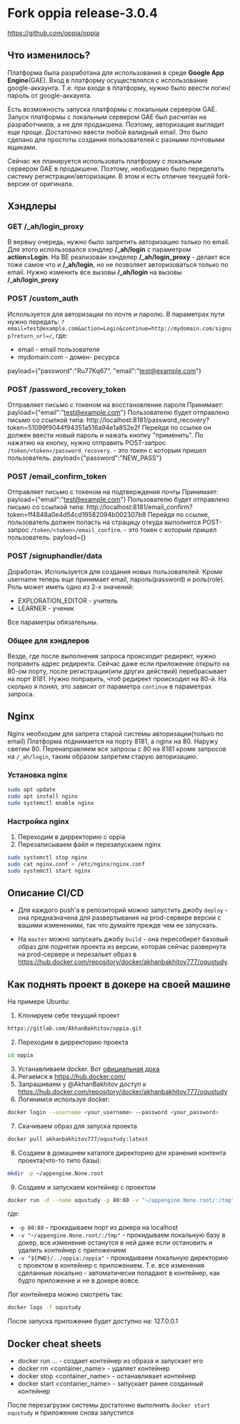 # Fork oppia release-3.0.4
https://github.com/oppia/oppia

## Что изменилось?

Платформа была разработана для использования в среде **Google App Engine**(GAE). Вход в платформу осуществлялся с 
использование google-аккаунта. Т.е. при входе в платформу, нужно было ввести логин/пароль от google-аккаунта.

Есть возможность запуска платформы с локальным сервером GAE.
Запуск платформы с локальным сервером GAE был расчитан на разработчиков, а не для продакшена. Поэтому, авторизация
выглядит еще проще. Достаточно ввести любой валидный email. Это было сделано для простоты создания пользователей с разными почтовыми ящиками.

Сейчас же планируется использовать платформу с локальным сервером GAE в продакшене. Поэтому, необходимо было переделать
систему регистрации/авторизации. В этом и есть отличие текущей fork-версии от оригинала.

## Хэндлеры

### GET /_ah/login_proxy

В вервыу очередь, нужно было запретить авторизацию только по email. Для этого использовался хэндлер **/_ah/login** c параметром **action=Login**.
На BE реализован хэнделер **/_ah/login_proxy** - делает все тоже самое что и **/_ah/login**, но не позволяет авторизоваться только по email.
Нужно изменить все вызовы **/_ah/login** на вызовы **/_ah/login_proxy**

### POST /custom_auth

Используется для авторизации по почте и паролю.
В параметрах пути нужно передать: `?email=test@example.com&action=Login&continue=http://mydomain.com/signup?return_url=/`, где:
- email - email пользователя
- mydomain.com - домен- ресурса

payload={"password":"Ru77Kq67", "email":"test@example.com"}

### POST /password_recovery_token

Отправляет письмо с токеном на восстановление пароля 
Принимает:
payload={"email":"test@example.com"}
Пользователю будет отправлено письмо со ссылкой типа: http://localhost:8181/password_recovery?token=51099f9044f94351a516a94e1a852e2f
Перейдя по ссылке он должен ввести новый пароль и нажать кнопку "применить". По нажатию на кнопку, нужно отправить
POST-запрос `/token/<token>/password_recovery`. <token> - это токен с которым пришел пользователь. payload={"password":"NEW_PASS"}

### POST /email_confirm_token

Отправляет письмо с токеном на подтверждения почты
Принимает:
payload={"email":"test@example.com"}
Пользователю будет отправлено письмо со ссылкой типа: http://localhost:8181/email_confirm?token=ff4848a0e4d54cd19582094b002307b8
Перейдя по ссылке, пользователь должен попасть на страцицу откуда выполнится POST-запрос `/token/<token>/email_confirm`. <token> - это токен с которым пришел пользователь.
payload={}

### POST /signuphandler/data

Доработан. Используется для создания новых пользователей.
Кроме username теперь еще принимает email, пароль(password) и роль(role). Роль может иметь одно из 2-х значений:
- EXPLORATION_EDITOR - учитель
- LEARNER - ученик

Все параметры обязательны.

### Общее для хэндлеров

Везде, где после выполнения запроса происходит редирект, нужно поправить адрес редиректа. Сейчас даже если приложение открыто на 80-ом порту, после регистрации(или других действий) перебрасывает на порт 8181. Нужно поправить, чтоб редирект
происходил на 80-й. На сколько я понял, это зависит от параметра `continue` в параметрах запроса.

## Nginx

Nginx необходим для запрета старой системы авторизации(только по email)
Платформа поднимается на порту 8181, а nginx на 80. Наружу светим 80. Перенаправляем все запросы c 80 на 8181 кроме
запросов на `/_ah/login`, таким образом запретим старую авторизацию.

### Установка nginx

```bash
sudo apt update
sudo apt install nginx
sudo systemctl enable nginx
```

### Настройка nginx

1. Переходим в дирректорию с oppia
2. Перезаписываем файл и перезапускаем nginx
```bash
sudo systemctl stop nginx
sudo cat nginx.conf > /etc/nginx/nginx.conf
sudo systemctl start nginx
```

## Описание CI/CD

- Для каждого push'a в репозиторий можно запустить джобу `deploy` - она предназначена для развертывания на prod-сервере версии с вашими измененими, так что думайте прежде чем ее запускать.

- На `master` можно запускать джобу `build` - она пересобирет базовый образ для поднятия проекта из версии, которая сейчас развернута на prod-сервере и перезальет образ в https://hub.docker.com/repository/docker/akhanbakhitov777/oqustudy.

## Как поднять проект в докере на своей машине

На примере Ubuntu:

1. Клонируем себе текущий проект 

```bash
https://gitlab.com/AkhanBakhitov/oppia.git
```

2. Переходим в дирректорию проекта

```bash
cd oppia
```

3. Устанавливаем docker. Вот [официальная дока](https://docs.docker.com/engine/install/)
4. Регаемся в https://hub.docker.com/
5. Запрашиваем у @AkhanBakhitov доступ к https://hub.docker.com/repository/docker/akhanbakhitov777/oqustudy
6. Логинимся используя docker:

```bash
docker login --username <your_username> --password <your_password>
```

7. Скачиваем образ для запуска проекта

```bash
docker pull akhanbakhitov777/oqustudy:latest
```

8. Создаем в домашнем каталоге директорию для хранения контента проекта(что-то типо базы):

```bash
mkdir -p ~/appengine.None.root
```

9. Создаем и запускаем контейнер с проектом

```bash
docker run -d --name oqustudy -p 80:80 -v "~/appengine.None.root/:/tmp" -v "${PWD}/../oppia:/oppia" akhanbakhitov777/oqustudy
```

где:
- `-p 80:80` - прокидываем порт из докера на localhost
- `-v "~/appengine.None.root/:/tmp"` - прокидываем локальную базу в докер, все изменения останутся в ней даже если остановить и удалить контейнер с приложением
- `-v "${PWD}/../oppia:/oppia"` - прокидываем локальную директорию с проектом в контейнер с приложением. Т.е. все изменения сделанные локально - автоматически попадают в контейнер, как будто приложение и не в докере вовсе.

Лог контейнера можно смотреть так:

```bash
docker logs -f oqustudy
```

После запуска приложение будет доступно на: 127.0.0.1

## Docker cheat sheets

- docker run ... - создает контейнер из образа и запускает его
- docker rm <container_name> - удаляет контейнер
- docker stop <container_name> - останавливает контейнер
- docker start <container_name> - запускает ранее созданный контейнер

После перезагрузки системы достаточно выполнить `docker start oqustudy` и приложение снова запустится
